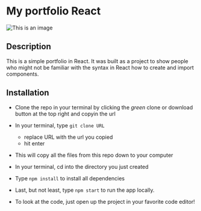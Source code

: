 # My portfolio React 
![This is an image](https:/github.com/sofiamfernandez/portfolio-react/src/assets/img/header-img.png)

## Description

This is a simple portfolio in React. It was built as a project to show people who might not be familiar with the syntax in React how to create and import components.

## Installation
- Clone the repo in your terminal by clicking the _green_ clone or download button at the top right and copyin the url
- In your terminal, type ```git clone URL```
  - replace URL with the url you copied
  - hit enter
- This will copy all the files from this repo down to your computer
- In your terminal, cd into the directory you just created
- Type ```npm install``` to install all dependencies
- Last, but not least, type ```npm start``` to run the app locally.

- To look at the code, just open up the project in your favorite code editor!
